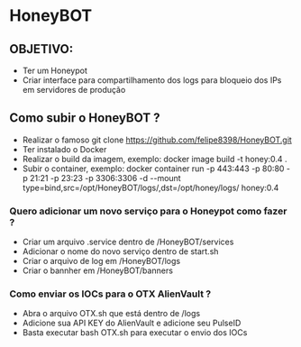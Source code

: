 # HoneyBOT

## OBJETIVO: ##

- Ter um Honeypot
- Criar interface para compartilhamento dos logs para bloqueio dos IPs em servidores de produção

## Como subir o HoneyBOT ? ##

- Realizar o famoso git clone https://github.com/felipe8398/HoneyBOT.git
- Ter instalado o Docker
- Realizar o build da imagem, exemplo: docker image build -t honey:0.4 .
- Subir o container, exemplo: docker container run -p 443:443 -p 80:80 -p 21:21 -p 23:23 -p 3306:3306 -d --mount type=bind,src=/opt/HoneyBOT/logs/,dst=/opt/honey/logs/ honey:0.4

### Quero adicionar um novo serviço para o Honeypot como fazer ? ###

- Criar um arquivo .service dentro de /HoneyBOT/services
- Adicionar o nome do novo serviço dentro de start.sh
- Criar o arquivo de log em /HoneyBOT/logs
- Criar o bannher em /HoneyBOT/banners

### Como enviar os IOCs para o OTX AlienVault ? ###
 - Abra o arquivo OTX.sh que está dentro de /logs
 - Adicione sua API KEY do AlienVault e adicione seu PulseID
 - Basta executar bash OTX.sh para executar o envio dos IOCs
